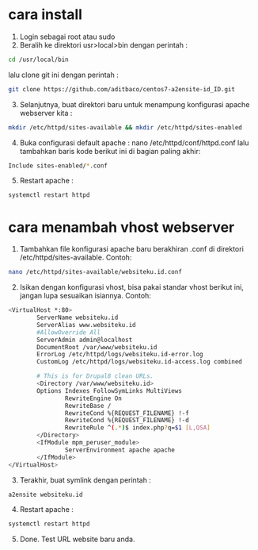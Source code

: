 # cara install 
1. Login sebagai root atau sudo
2. Beralih ke direktori usr>local>bin dengan perintah :
```sh
cd /usr/local/bin
```
lalu clone git ini dengan perintah : 
```sh
git clone https://github.com/aditbaco/centos7-a2ensite-id_ID.git
```
3. Selanjutnya, buat direktori baru untuk menampung konfigurasi apache webserver kita :
```sh
mkdir /etc/httpd/sites-available && mkdir /etc/httpd/sites-enabled
```
4. Buka configurasi default apache : nano /etc/httpd/conf/httpd.conf lalu tambahkan baris kode berikut ini di bagian paling akhir: 
```sh
Include sites-enabled/*.conf
```
5. Restart apache : 
```sh
systemctl restart httpd
```

# cara menambah vhost webserver
1. Tambahkan file konfigurasi apache baru berakhiran <website anda>.conf di direktori /etc/httpd/sites-available. Contoh: 
```sh
nano /etc/httpd/sites-available/websiteku.id.conf
```
2. Isikan dengan konfigurasi vhost, bisa pakai standar vhost berikut ini, jangan lupa sesuaikan isiannya. Contoh:
```sh
<VirtualHost *:80>
        ServerName websiteku.id
        ServerAlias www.websiteku.id
        #AllowOverride All
        ServerAdmin admin@localhost
        DocumentRoot /var/www/websiteku.id
        ErrorLog /etc/httpd/logs/websiteku.id-error.log
        CustomLog /etc/httpd/logs/websiteku.id-access.log combined

        # This is for Drupal8 clean URLs.
        <Directory /var/www/websiteku.id>
		Options Indexes FollowSymLinks MultiViews
                RewriteEngine On
                RewriteBase /
                RewriteCond %{REQUEST_FILENAME} !-f
                RewriteCond %{REQUEST_FILENAME} !-d
                RewriteRule ^(.*)$ index.php?q=$1 [L,QSA]
        </Directory>
		<IfModule mpm_peruser_module>
                ServerEnvironment apache apache
        </IfModule>
</VirtualHost>
```
3. Terakhir, buat symlink dengan perintah :
```sh
a2ensite websiteku.id
```
4. Restart apache : 
```sh
systemctl restart httpd
```
5. Done. Test URL website baru anda. 
